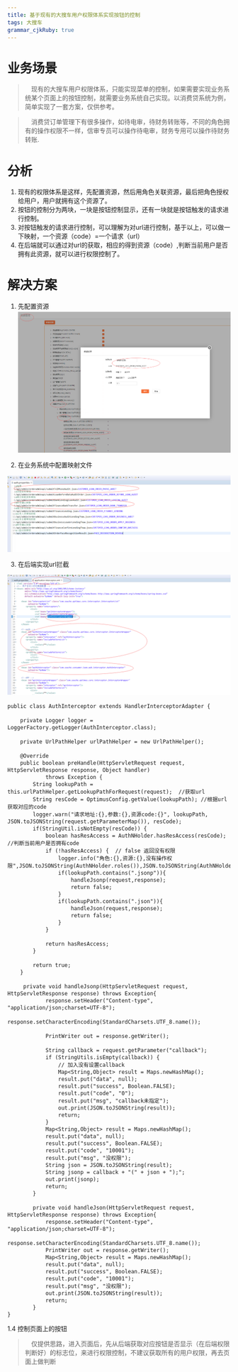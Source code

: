 ```yaml
---
title: 基于现有的大搜车用户权限体系实现按钮的控制
tags: 大搜车
grammar_cjkRuby: true
---
```








# 业务场景
> &ensp;&ensp;现有的大搜车用户权限体系，只能实现菜单的控制，如果需要实现业务系统某个页面上的按钮控制，就需要业务系统自己实现。以消费贷系统为例，简单实现了一套方案，仅供参考。

> &ensp;&ensp;消费贷订单管理下有很多操作，如待电审，待财务转账等，不同的角色拥有的操作权限不一样，信审专员可以操作待电审，财务专用可以操作待财务转账.
    
# 分析
1.	现有的权限体系是这样，先配置资源，然后用角色关联资源，最后把角色授权给用户，用户就拥有这个资源了。
2.	按钮的控制分为两块，一块是按钮控制显示，还有一块就是按钮触发的请求进行控制。
3.	对按钮触发的请求进行控制，可以理解为对url进行控制，基于以上，可以做一下映射，一个资源（code）=一个请求（url）
4.	在后端就可以通过对url的获取，相应的得到资源（code）,判断当前用户是否拥有此资源，就可以进行权限控制了。


# 解决方案
  1. 先配置资源
![enter description here][1]


  
 2. 在业务系统中配置映射文件

![enter description here][2]


  
  3. 在后端实现url拦截

![enter description here][3]



	public class AuthInterceptor extends HandlerInterceptorAdapter {

		private Logger logger = LoggerFactory.getLogger(AuthInterceptor.class);

		private UrlPathHelper urlPathHelper = new UrlPathHelper();

		@Override
		public boolean preHandle(HttpServletRequest request, HttpServletResponse response, Object handler)
				throws Exception {
			String lookupPath = this.urlPathHelper.getLookupPathForRequest(request);  //获取url
			String resCode = OptimusConfig.getValue(lookupPath); //根据url获取对应的code
			logger.warn("请求地址:{},参数:{},资源code:{}", lookupPath, JSON.toJSONString(request.getParameterMap()), resCode);
			if(StringUtil.isNotEmpty(resCode)) {
				boolean hasResAccess = AuthNHolder.hasResAccess(resCode); //判断当前用户是否拥有code
				if (!hasResAccess) {  // false 返回没有权限
					logger.info("角色:{},资源:{},没有操作权限",JSON.toJSONString(AuthNHolder.roles()),JSON.toJSONString(AuthNHolder.resources()));
					if(lookupPath.contains(".jsonp")){
						handleJsonp(request,response);
						return false;
					}
					if(lookupPath.contains(".json")){
						handleJson(request,response);
						return false;
					}
				}

				return hasResAccess;
			}

			return true;
		}

		 private void handleJsonp(HttpServletRequest request, HttpServletResponse response) throws Exception{
				response.setHeader("Content-type", "application/json;charset=UTF-8");
				response.setCharacterEncoding(StandardCharsets.UTF_8.name());

				PrintWriter out = response.getWriter();

				String callback = request.getParameter("callback");
				if (StringUtils.isEmpty(callback)) {
					// 加入没有设置callback
					Map<String,Object> result = Maps.newHashMap();
					result.put("data", null);
					result.put("success", Boolean.FALSE);
					result.put("code", "0");
					result.put("msg", "callback未指定");
					out.print(JSON.toJSONString(result));
					return;
				}
				Map<String,Object> result = Maps.newHashMap();
				result.put("data", null);
				result.put("success", Boolean.FALSE);
				result.put("code", "10001");
				result.put("msg", "没权限");
				String json = JSON.toJSONString(result);
				String jsonp = callback + "(" + json + ");";
				out.print(jsonp);
				return;
			}

			private void handleJson(HttpServletRequest request, HttpServletResponse response) throws Exception{
				response.setHeader("Content-type", "application/json;charset=UTF-8");
				response.setCharacterEncoding(StandardCharsets.UTF_8.name());
				PrintWriter out = response.getWriter();
				Map<String,Object> result = Maps.newHashMap();
				result.put("data", null);
				result.put("success", Boolean.FALSE);
				result.put("code", "10001");
				result.put("msg", "没权限");
				out.print(JSON.toJSONString(result));
				return;
			}
	}
		
1.4	 控制页面上的按钮
> &ensp;&ensp;仅提供思路，进入页面后，先从后端获取对应按钮是否显示（在后端权限判断好）的标志位，来进行权限控制，不建议获取所有的用户权限，再去页面上做判断


  [1]: ./images/1.png "1"
  [2]: ./images/2.png "2"
  [3]: ./images/3.png "3"
  
  